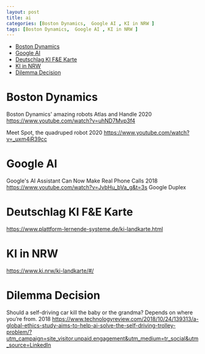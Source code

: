 ```yaml
---
layout: post
title: ai 
categories: [Boston Dynamics,  Google AI , KI in NRW ]
tags: [Boston Dynamics,  Google AI , KI in NRW ]
--- 
```

- [Boston Dynamics](#boston-dynamics)
- [Google AI](#google-ai)
- [Deutschlag KI F\&E Karte](#deutschlag-ki-fe-karte)
- [KI in NRW](#ki-in-nrw)
- [Dilemma Decision](#dilemma-decision)

# Boston Dynamics 

Boston Dynamics' amazing robots Atlas and Handle 2020
https://www.youtube.com/watch?v=uhND7Mvp3f4

Meet Spot, the quadruped robot 2020 
https://www.youtube.com/watch?v=_uxm4iR39cc

# Google AI 

Google's AI Assistant Can Now Make Real Phone Calls 2018 
https://www.youtube.com/watch?v=JvbHu_bVa_g&t=3s
Google Duplex 


# Deutschlag KI F&E Karte 

https://www.plattform-lernende-systeme.de/ki-landkarte.html

# KI in NRW 

https://www.ki.nrw/ki-landkarte/#/

# Dilemma Decision 

Should a self-driving car kill the baby or the grandma? Depends on where you’re from. 2018 
https://www.technologyreview.com/2018/10/24/139313/a-global-ethics-study-aims-to-help-ai-solve-the-self-driving-trolley-problem/?utm_campaign=site_visitor.unpaid.engagement&utm_medium=tr_social&utm_source=LinkedIn
